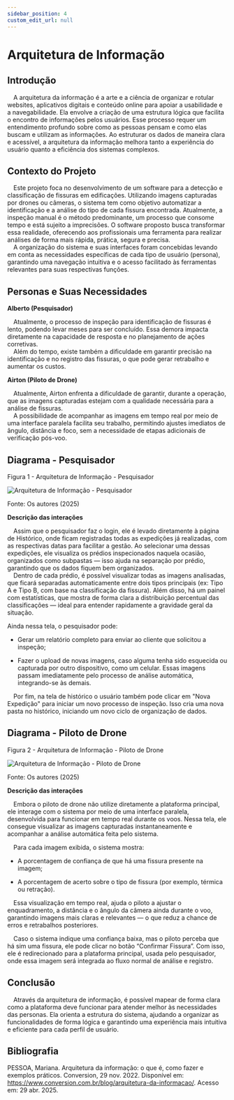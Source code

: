 ```yaml
---
sidebar_position: 4
custom_edit_url: null
---
```


# Arquitetura de Informação

## Introdução

&emsp;A arquitetura da informação é a arte e a ciência de organizar e rotular websites, aplicativos digitais e conteúdo online para apoiar a usabilidade e a navegabilidade. Ela envolve a criação de uma estrutura lógica que facilita o encontro de informações pelos usuários. Esse processo requer um entendimento profundo sobre como as pessoas pensam e como elas buscam e utilizam as informações. Ao estruturar os dados de maneira clara e acessível, a arquitetura da informação melhora tanto a experiência do usuário quanto a eficiência dos sistemas complexos.

## Contexto do Projeto

&emsp;Este projeto foca no desenvolvimento de um software para a detecção e classificação de fissuras em edificações. Utilizando imagens capturadas por drones ou câmeras, o sistema tem como objetivo automatizar a identificação e a análise do tipo de cada fissura encontrada. Atualmente, a inspeção manual é o método predominante, um processo que consome tempo e está sujeito a imprecisões. O software proposto busca transformar essa realidade, oferecendo aos profissionais uma ferramenta para realizar análises de forma mais rápida, prática, segura e precisa.     
&emsp;A organização do sistema e suas interfaces foram concebidas levando em conta as necessidades específicas de cada tipo de usuário (persona), garantindo uma navegação intuitiva e o acesso facilitado às ferramentas relevantes para suas respectivas funções.
 

## Personas e Suas Necessidades  

**Alberto (Pesquisador)**

&emsp;Atualmente, o processo de inspeção para identificação de fissuras é lento, podendo levar meses para ser concluído. Essa demora impacta diretamente na capacidade de resposta e no planejamento de ações corretivas.   
&emsp;Além do tempo, existe também a dificuldade em garantir precisão na identificação e no registro das fissuras, o que pode gerar retrabalho e aumentar os custos. 

**Airton (Piloto de Drone)**

&emsp;Atualmente, Airton enfrenta a dificuldade de garantir, durante a operação, que as imagens capturadas estejam com a qualidade necessária para a análise de fissuras.   
&emsp;A possibilidade de acompanhar as imagens em tempo real por meio de uma interface paralela facilita seu trabalho, permitindo ajustes imediatos de ângulo, distância e foco, sem a necessidade de etapas adicionais de verificação pós-voo.

## Diagrama - Pesquisador 


<p style={{textAlign: 'center'}}>Figura 1 - Arquitetura de Informação - Pesquisador</p>
<div style={{margin: 25}}>
    <div style={{textAlign: 'center'}}>
        <img src={require("../../../../static/img/Arquitetura_Informacao_Alberto.png").default} style={{width: 800}} alt="Arquitetura de Informação - Pesquisador" />
        <br />
    </div>
</div>
<p style={{textAlign: 'center'}}>Fonte: Os autores (2025)</p>


**Descrição das interações**

&emsp;Assim que o pesquisador faz o login, ele é levado diretamente à página de Histórico, onde ficam registradas todas as expedições já realizadas, com as respectivas datas para facilitar a gestão. Ao selecionar uma dessas expedições, ele visualiza os prédios inspecionados naquela ocasião, organizados como subpastas — isso ajuda na separação por prédio, garantindo que os dados fiquem bem organizados.    
&emsp;Dentro de cada prédio, é possível visualizar todas as imagens analisadas, que ficará separadas automaticamente entre dois tipos principais (ex: Tipo A e Tipo B, com base na classificação da fissura). Além disso, há um painel com estatísticas, que mostra de forma clara a distribuição percentual das classificações — ideal para entender rapidamente a gravidade geral da situação.

Ainda nessa tela, o pesquisador pode:

- Gerar um relatório completo para enviar ao cliente que solicitou a inspeção;

- Fazer o upload de novas imagens, caso alguma tenha sido esquecida ou capturada por outro dispositivo, como um celular. Essas imagens passam imediatamente pelo processo de análise automática, integrando-se às demais.

&emsp;Por fim, na tela de histórico o usuário também pode clicar em "Nova Expedição" para iniciar um novo processo de inspeção. Isso cria uma nova pasta no histórico, iniciando um novo ciclo de organização de dados.

## Diagrama - Piloto de Drone


<p style={{textAlign: 'center'}}>Figura 2 - Arquitetura de Informação - Piloto de Drone</p>
<div style={{margin: 25}}>
    <div style={{textAlign: 'center'}}>
        <img src={require("../../../../static/img/Arquitetura_Informacao_Alberto.png").default} style={{width: 800}} alt="Arquitetura de Informação - Piloto de Drone" />
        <br />
    </div>
</div>
<p style={{textAlign: 'center'}}>Fonte: Os autores (2025)</p>

**Descrição das interações**

&emsp;Embora o piloto de drone não utilize diretamente a plataforma principal, ele interage com o sistema por meio de uma interface paralela, desenvolvida para funcionar em tempo real durante os voos. Nessa tela, ele consegue visualizar as imagens capturadas instantaneamente e acompanhar a análise automática feita pelo sistema.

 Para cada imagem exibida, o sistema mostra:

- A porcentagem de confiança de que há uma fissura presente na imagem;

- A porcentagem de acerto sobre o tipo de fissura (por exemplo, térmica ou retração).

&emsp;Essa visualização em tempo real, ajuda o piloto a ajustar o enquadramento, a distância e o ângulo da câmera ainda durante o voo, garantindo imagens mais claras e relevantes — o que reduz a chance de erros e retrabalhos posteriores. 

&emsp;Caso o sistema indique uma confiança baixa, mas o piloto perceba que há sim uma fissura, ele pode clicar no botão “Confirmar Fissura”. Com isso, ele é redirecionado para a plataforma principal, usada pelo pesquisador, onde essa imagem será integrada ao fluxo normal de análise e registro.

## Conclusão

&emsp;Através da arquitetura de informação, é possível mapear de forma clara como a plataforma deve funcionar para atender melhor às necessidades das personas. Ela orienta a estrutura do sistema, ajudando a organizar as funcionalidades de forma lógica e garantindo uma experiência mais intuitiva e eficiente para cada perfil de usuário.

## Bibliografia
PESSOA, Mariana. Arquitetura da informação: o que é, como fazer e exemplos práticos. Conversion, 29 nov. 2022. Disponível em: https://www.conversion.com.br/blog/arquitetura-da-informacao/. Acesso em: 29 abr. 2025.